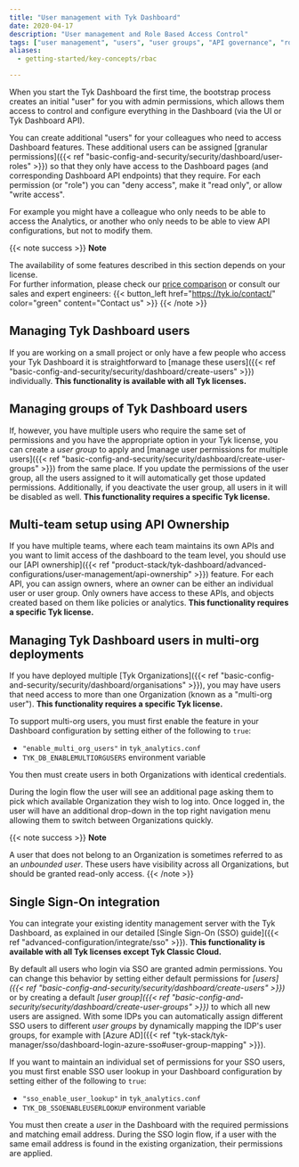 ```yaml
---
title: "User management with Tyk Dashboard"
date: 2020-04-17
description: "User management and Role Based Access Control"
tags: ["user management", "users", "user groups", "API governance", "role base access control", "RBAC", "Tyk Dashboard"]
aliases:
  - getting-started/key-concepts/rbac

---
```


When you start the Tyk Dashboard the first time, the bootstrap process creates an initial "user" for you with admin permissions, which allows them access to control and configure everything in the Dashboard (via the UI or Tyk Dashboard API).

You can create additional "users" for your colleagues who need to access Dashboard features. These additional users can be assigned [granular permissions]({{< ref "basic-config-and-security/security/dashboard/user-roles" >}}) so that they only have access to the Dashboard pages (and corresponding Dashboard API endpoints) that they require. For each permission (or "role") you can "deny access", make it "read only", or allow "write access".

For example you might have a colleague who only needs to be able to access the Analytics, or another who only needs to be able to view API configurations, but not to modify them.

{{< note success >}}
**Note**  

The availability of some features described in this section depends on your license.
<br>
For further information, please check our [price comparison](https://tyk.io/price-comparison/) or consult our sales and expert engineers:
{{< button_left href="https://tyk.io/contact/" color="green" content="Contact us" >}}
{{< /note >}} 

## Managing Tyk Dashboard users
If you are working on a small project or only have a few people who access your Tyk Dashboard it is straightforward to [manage these users]({{< ref "basic-config-and-security/security/dashboard/create-users" >}}) individually. **This functionality is available with all Tyk licenses.**

## Managing groups of Tyk Dashboard users
If, however, you have multiple users who require the same set of permissions and you have the appropriate option in your Tyk license, you can create a *user group* to apply and [manage user permissions for multiple users]({{< ref "basic-config-and-security/security/dashboard/create-user-groups" >}}) from the same place. If you update the permissions of the user group, all the users assigned to it will automatically get those updated permissions. Additionally, if you deactivate the user group, all users in it will be disabled as well. **This functionality requires a specific Tyk license.**

## Multi-team setup using API Ownership
If you have multiple teams, where each team maintains its own APIs and you want to limit access of the dashboard to the team level, you should use our [API ownership]({{< ref "product-stack/tyk-dashboard/advanced-configurations/user-management/api-ownership" >}}) feature. For each API, you can assign owners, where an owner can be either an individual user or user group. Only owners have access to these APIs, and objects created based on them like policies or analytics. **This functionality requires a specific Tyk license.**

## Managing Tyk Dashboard users in multi-org deployments
If you have deployed multiple [Tyk Organizations]({{< ref "basic-config-and-security/security/dashboard/organisations" >}}), you may have users that need access to more than one Organization (known as a "multi-org user"). **This functionality requires a specific Tyk license.**

To support multi-org users, you must first enable the feature in your Dashboard configuration by setting either of the following to `true`:
 - `"enable_multi_org_users"` in `tyk_analytics.conf`
 - `TYK_DB_ENABLEMULTIORGUSERS` environment variable

You then must create users in both Organizations with identical credentials.

During the login flow the user will see an additional page asking them to pick which available Organization they wish to log into. Once logged in, the user will have an additional drop-down in the top right navigation menu allowing them to switch between Organizations quickly. 

{{< note success >}}
**Note**

A user that does not belong to an Organization is sometimes referred to as an *unbounded user*. These users have visibility across all Organizations, but should be granted read-only access.
{{< /note >}}

## Single Sign-On integration
You can integrate your existing identity management server with the Tyk Dashboard, as explained in our detailed [Single Sign-On (SSO) guide]({{< ref "advanced-configuration/integrate/sso" >}}). **This functionality is available with all Tyk licenses except Tyk Classic Cloud.**

By default all users who login via SSO are granted admin permissions. You can change this behavior by setting either default permissions for *[users]({{< ref "basic-config-and-security/security/dashboard/create-users" >}})* or by creating a default *[user group]({{< ref "basic-config-and-security/security/dashboard/create-user-groups" >}})* to which all new users are assigned. With some IDPs you can automatically assign different SSO users to different *user groups* by dynamically mapping the IDP's user groups, for example with [Azure AD]({{< ref "tyk-stack/tyk-manager/sso/dashboard-login-azure-sso#user-group-mapping" >}}).

If you want to maintain an individual set of permissions for your SSO users, you must first enable SSO user lookup in your Dashboard configuration by setting either of the following to `true`:
 - `"sso_enable_user_lookup"` in `tyk_analytics.conf`
 - `TYK_DB_SSOENABLEUSERLOOKUP` environment variable 

You must then create a *user* in the Dashboard with the required permissions and matching email address. During the SSO login flow, if a user with the same email address is found in the existing organization, their permissions are applied. 


